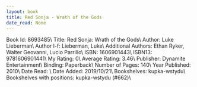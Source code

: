 ```yaml
---
layout: book
title: Red Sonja - Wrath of the Gods
date_read: None
---
```


Book Id: 8693485\ 
Title: Red Sonja: Wrath of the Gods\ 
Author: Luke Lieberman\ 
Author l-f: Lieberman, Luke\ 
Additional Authors: Ethan Ryker, Walter Geovanni, Lucio Parrillo\ 
ISBN: 1606901443\ 
ISBN13: 9781606901441\ 
My Rating: 0\ 
Average Rating: 3.46\ 
Publisher: Dynamite Entertainment\ 
Binding: Paperback\ 
Number of Pages: 140\ 
Year Published: 2010\ 
Date Read: \ 
Date Added: 2019/10/21\ 
Bookshelves: kupka-wstydu\ 
Bookshelves with positions: kupka-wstydu (#662)\ 

